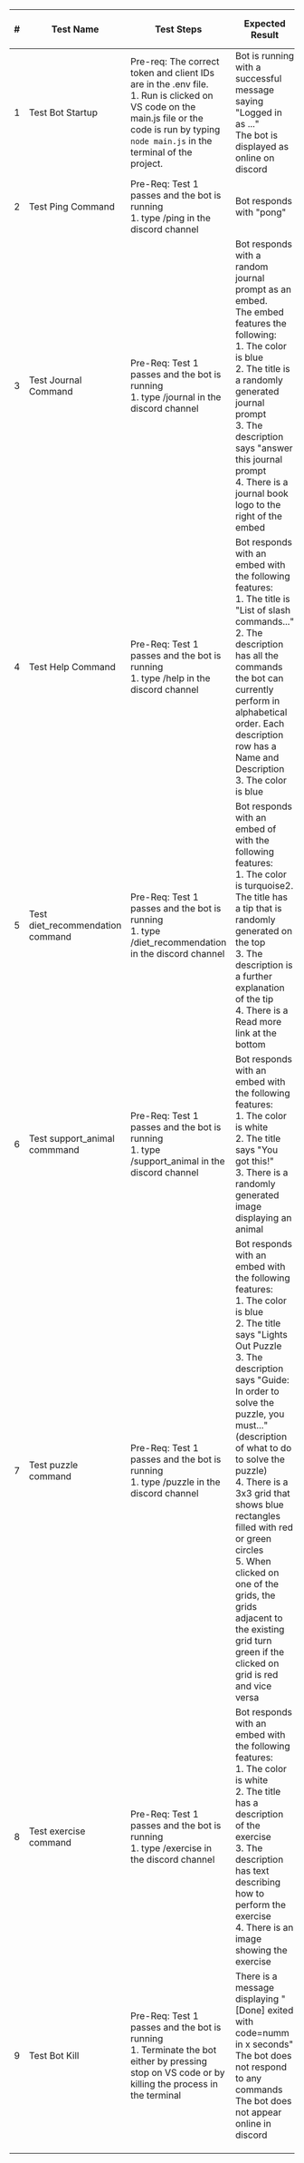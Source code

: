 | # 	| Test Name                        	| Test Steps                                                                                                                                                                                      	| Expected Result                                                                                                                                                                                                                                                                                                                                                                                                                                                                     	| Actual Result            	| Pass or Fail 	|
|---	|----------------------------------	|-------------------------------------------------------------------------------------------------------------------------------------------------------------------------------------------------	|-------------------------------------------------------------------------------------------------------------------------------------------------------------------------------------------------------------------------------------------------------------------------------------------------------------------------------------------------------------------------------------------------------------------------------------------------------------------------------------	|--------------------------	|--------------	|
| 1 	| Test Bot Startup                 	| Pre-req: The correct token and client IDs are in the .env file.<br>1. Run is clicked on VS code on the main.js file or the code is run by typing `node main.js` in the terminal of the project. 	| Bot is running with a successful message saying "Logged in as ..."<br>The bot is displayed as online on discord                                                                                                                                                                                                                                                                                                                                                                     	| Matches Expected Result  	| Pass         	|
| 2 	| Test Ping Command                	| Pre-Req: Test 1 passes and the bot is running<br>1. type /ping in the discord channel                                                                                                           	| Bot responds with "pong"                                                                                                                                                                                                                                                                                                                                                                                                                                                            	| Matches Expected Result  	| Pass         	|
| 3 	| Test Journal Command             	| Pre-Req: Test 1 passes and the bot is running<br>1. type /journal in the discord channel                                                                                                        	| Bot responds with a random journal prompt as an embed. <br>The embed features the following: <br>1. The color is blue<br>2. The title is a randomly generated journal prompt<br>3. The description says "answer this journal prompt<br>4. There is a journal book logo to the right of the embed                                                                                                                                                                                    	| Matches Expected Result  	| Pass         	|
| 4 	| Test Help Command                	| Pre-Req: Test 1 passes and the bot is running<br>1. type /help in the discord channel                                                                                                           	| Bot responds with an embed with the following features:<br>1. The title is "List of slash commands..."<br>2. The description has all the commands the bot can currently perform in alphabetical order. Each description row has a Name and Description<br>3. The color is blue                                                                                                                                                                                                      	| Matches Expected Result  	| Pass         	|
| 5 	| Test diet_recommendation command 	| Pre-Req: Test 1 passes and the bot is running<br>1. type /diet_recommendation in the discord channel                                                                                            	| Bot responds with an embed of with the following features:<br>1. The color is turquoise2. The title has a tip that is randomly generated on the top<br>3. The description is a further explanation of the tip<br>4. There is a Read more link at the bottom                                                                                                                                                                                                                         	| Matches Expected Result  	| Pass         	|
| 6 	| Test support_animal commmand     	| Pre-Req: Test 1 passes and the bot is running<br>1. type /support_animal in the discord channel                                                                                                 	| Bot responds with an embed with the following features:<br>1. The color is white<br>2. The title says "You got this!"<br>3. There is a randomly generated image displaying an animal                                                                                                                                                                                                                                                                                                	| Matches Expected Result  	| Pass         	|
| 7 	| Test puzzle command              	| Pre-Req: Test 1 passes and the bot is running<br>1. type /puzzle in the discord channel                                                                                                         	| Bot responds with an embed with the following features:<br>1. The color is blue<br>2. The title says "Lights Out Puzzle<br>3. The description says "Guide: In order to solve the puzzle, you must..." (description of what to do to solve the puzzle)<br>4. There is a 3x3 grid that shows blue rectangles filled with red or green circles<br>5. When clicked on one of the grids, the grids adjacent to the existing grid turn green if the clicked on grid is red and vice versa 	| Matches Expected Result  	| Pass         	|
| 8 	| Test exercise command            	| Pre-Req: Test 1 passes and the bot is running<br>1. type /exercise in the discord channel                                                                                                       	| Bot responds with an embed with the following features:<br>1. The color is white<br>2. The title has a description of the exercise<br>3. The description has text describing how to perform the exercise<br>4. There is an image showing the exercise                                                                                                                                                                                                                               	|                          	|              	|
| 9 	| Test Bot Kill                    	| Pre-Req: Test 1 passes and the bot is running<br>1. Terminate the bot either by pressing stop on VS code or by killing the process in the terminal                                              	| There is a message displaying "[Done] exited with code=numm in x seconds"<br>The bot does not respond to any commands<br>The bot does not appear online in discord                                                                                                                                                                                                                                                                                                                  	| Matches Expected Result  	| Pass         	|
|   	|                                  	|                                                                                                                                                                                                 	|                                                                                                                                                                                                                                                                                                                                                                                                                                                                                     	|                          	|              	|
|   	|                                  	|                                                                                                                                                                                                 	|                                                                                                                                                                                                                                                                                                                                                                                                                                                                                     	|                          	|              	|
|   	|                                  	|                                                                                                                                                                                                 	|                                                                                                                                                                                                                                                                                                                                                                                                                                                                                     	|                          	|              	|